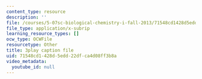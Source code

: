 ```yaml
---
content_type: resource
description: ''
file: /courses/5-07sc-biological-chemistry-i-fall-2013/71548cd1428d5edd22dfca4d08ff3b8a_h20EdXcopeY.srt
file_type: application/x-subrip
learning_resource_types: []
ocw_type: OCWFile
resourcetype: Other
title: 3play caption file
uid: 71548cd1-428d-5edd-22df-ca4d08ff3b8a
video_metadata:
  youtube_id: null
---
```

